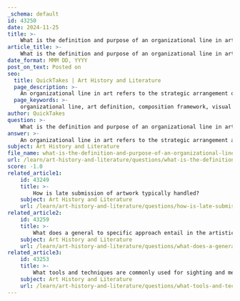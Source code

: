 ```yaml
---
_schema: default
id: 43250
date: 2024-11-25
title: >-
    What is the definition and purpose of an organizational line in art?
article_title: >-
    What is the definition and purpose of an organizational line in art?
date_format: MMM DD, YYYY
post_on_text: Posted on
seo:
  title: QuickTakes | Art History and Literature
  page_description: >-
    An organizational line in art refers to the strategic arrangement of lines within a work, providing structure, movement, and visual interest, essential for guiding the viewer's eye and conveying the artist's intended mood and narrative.
  page_keywords: >-
    organizational line, art definition, composition framework, visual interest, movement in art, emotional expression, structural arrangement, artistic techniques
author: QuickTakes
question: >-
    What is the definition and purpose of an organizational line in art?
answer: >-
    An organizational line in art refers to the strategic arrangement and organization of lines within a work of art to create structure, movement, and visual interest. This concept is essential in guiding the viewer's eye through the artwork, influencing their perception and interaction with the piece. Organizational lines help establish a sense of order and cohesiveness, allowing the artist to convey their intended mood and narrative effectively.\n\nThe purpose of organizational lines includes:\n\n1. **Structure**: They provide a framework that supports the overall composition, helping to define the relationships between different elements within the artwork.\n\n2. **Movement**: By directing the viewer's gaze, organizational lines can create a sense of flow and dynamism, leading the eye from one part of the artwork to another.\n\n3. **Visual Interest**: The arrangement of lines can enhance the aesthetic appeal of the piece, adding complexity and depth to the visual experience.\n\n4. **Emotional Expression**: Different types of lines can evoke various emotions or concepts, enriching the artwork's narrative and thematic elements.\n\nIn summary, organizational lines are fundamental tools in the artist's repertoire, serving to enhance the composition and communicate the artist's vision effectively.
subject: Art History and Literature
file_name: what-is-the-definition-and-purpose-of-an-organizational-line-in-art.md
url: /learn/art-history-and-literature/questions/what-is-the-definition-and-purpose-of-an-organizational-line-in-art
score: -1.0
related_article1:
    id: 43249
    title: >-
        How is late submission of artwork typically handled?
    subject: Art History and Literature
    url: /learn/art-history-and-literature/questions/how-is-late-submission-of-artwork-typically-handled
related_article2:
    id: 43259
    title: >-
        What does a general to specific approach entail in the artistic process?
    subject: Art History and Literature
    url: /learn/art-history-and-literature/questions/what-does-a-general-to-specific-approach-entail-in-the-artistic-process
related_article3:
    id: 43253
    title: >-
        What tools and techniques are commonly used for sighting and measuring in art?
    subject: Art History and Literature
    url: /learn/art-history-and-literature/questions/what-tools-and-techniques-are-commonly-used-for-sighting-and-measuring-in-art
---
```


&nbsp;